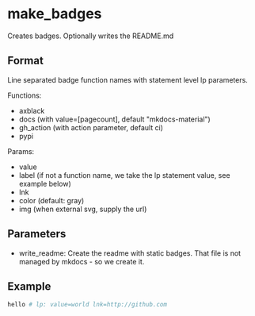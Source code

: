 # make_badges

Creates badges. Optionally writes the README.md

## Format

Line separated badge function names with statement level lp parameters.

Functions:

- axblack
- docs (with value=[pagecount], default "mkdocs-material")
- gh_action (with action parameter, default ci)
- pypi

Params:

- value
- label (if not a function name, we take the lp statement value, see example below)
- lnk
- color (default: gray)
- img (when external svg, supply the url)

## Parameters

- write_readme: Create the readme with static badges. That file is not managed by mkdocs - so we
  create it.


## Example

```bash lp addsrc mode=make_badges
hello # lp: value=world lnk=http://github.com 

```

